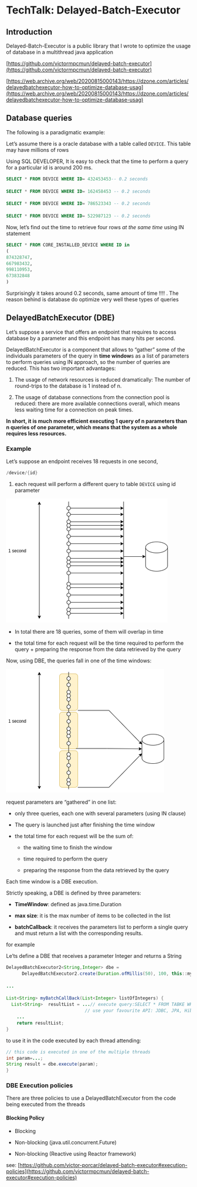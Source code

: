 # TechTalk: Delayed-Batch-Executor
 

Introduction
------------

Delayed-Batch-Executor is a public library that I wrote to optimize the usage of database in a multithread java application

[https://github.com/victormpcmun/delayed-batch-executor](https://github.com/victormpcmun/delayed-batch-executor)

[https://web.archive.org/web/20200815000143/https://dzone.com/articles/delayedbatchexecutor-how-to-optimize-database-usag](https://web.archive.org/web/20200815000143/https://dzone.com/articles/delayedbatchexecutor-how-to-optimize-database-usag)

Database queries
----------------

The following is a paradigmatic example:

Let’s assume there is a oracle database with a table called `DEVICE`. This table may have millions of rows

Using SQL DEVELOPER, It is easy to check that the time to perform a query for a particular id  is around 200 ms.

```sql
SELECT * FROM DEVICE WHERE ID= 432453453-- 0.2 seconds

SELECT * FROM DEVICE WHERE ID= 162458453 -- 0.2 seconds

SELECT * FROM DEVICE WHERE ID= 786523343 -- 0.2 seconds

SELECT * FROM DEVICE WHERE ID= 522987123 -- 0.2 seconds
```

Now, let’s find out the time to retrieve four rows _at the same time_ using IN statement

```sql
SELECT * FROM CORE_INSTALLED_DEVICE WHERE ID in
(
874328747,
667983432,
998110953,
673832848
)
```

Surprisingly it takes around 0.2 seconds, same amount of time !!!! . The reason behind is database do optimize very well these types of queries

DelayedBatchExecutor (DBE)
--------------------------

Let’s suppose a service that offers an endpoint that requires to access database by a parameter and this endpoint has many hits per second.

DelayedBatchExecutor is a component that allows to “gather” some of the individuals parameters of the query in **time window**s as a list of parameters to perform queries using IN approach, so the number of queries are reduced. This has two important advantages:

1.  The usage of network resources is reduced dramatically: The number of round-trips to the database is 1 instead of n.
    
2.  The usage of database connections from the connection pool is reduced: there are more available connections overall, which means less waiting time for a connection on peak times.
    

**In short, it is much more efficient executing 1 query of n parameters than n queries of one parameter, which means that the system as a whole requires less resources.**

### Example

Let’s suppose an endpoint receives 18 requests in one second,

```java
/device/{id}
```

1.  each request will perform a different query to table `DEVICE` using id parameter
    

![not using DBE](./4565991433.png)

*   In total there are 18 queries, some of them will overlap in time
    
*   the total time for each request will be the time required to perform the query + preparing the response from the data retrieved by the query
    

Now, using DBE, the queries fall in one of the time windows:

![using DBE](./4566777934.png)

request parameters are “gathered” in one list:

*   only three queries, each one with several parameters (using IN clause)
    
*   The query is launched just after finishing the time window
    
*   the total time for each request will be the sum of:
    
    *   the waiting time to finish the window
        
    *   time required to perform the query
        
    *   preparing the response from the data retrieved by the query
        

Each time window is a DBE execution.

Strictly speaking, a DBE is defined by three parameters:

*   **TimeWindow**: defined as java.time.Duration
    
*   **max size**: it is the max number of items to be collected in the list
    
*   **batchCallback**: it receives the parameters list to perform a single query and must return a list with the corresponding results.
    

for example

Le’ts define a DBE that receives a parameter Integer and returns a String

```java
DelayedBatchExecutor2<String,Integer> dbe = 
      DelayedBatchExecutor2.create(Duration.ofMillis(50), 100, this::myBatchCallBack);

...

List<String> myBatchCallBack(List<Integer> listOfIntegers) {
  List<String>  resultList = ...// execute query:SELECT * FROM TABKE WHERE ID IN (listOfIntegers.get(0), ..., listOfIntegers.get(n));
                              // use your favourite API: JDBC, JPA, Hibernate,...
	...
	return resultList;
}
```

to use it in the code executed by each thread attending:

```java
// this code is executed in one of the multiple threads
int param=...;
String result = dbe.execute(param);
}
```

### DBE Execution policies

There are three policies to use a DelayedBatchExecutor from the code being executed from the threads

#### Blocking Policy

*   Blocking
    
*   Non-blocking (java.util.concurrent.Future)
    
*   Non-blocking (Reactive using Reactor framework)
    

see: [https://github.com/victor-porcar/delayed-batch-executor#execution-policies](https://github.com/victormpcmun/delayed-batch-executor#execution-policies)
